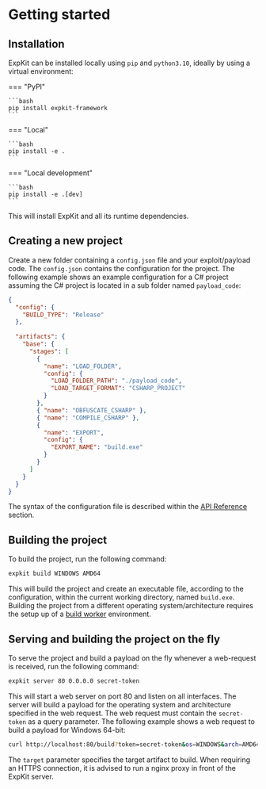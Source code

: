 # Getting started

## Installation

ExpKit can be installed locally using `pip` and `python3.10`,
ideally by using a virtual environment:

=== "PyPI"

    ```bash
    pip install expkit-framework
    ```

=== "Local"

    ```bash
    pip install -e .
    ```

=== "Local development"

    ```bash
    pip install -e .[dev]
    ```

This will install ExpKit and all its runtime dependencies.

## Creating a new project

Create a new folder containing a `config.json` file and
your exploit/payload code. The `config.json` contains
the configuration for the project. The following example
shows an example configuration for a C# project assuming
the C# project is located in a sub folder named `payload_code`:

```json
{
  "config": {
    "BUILD_TYPE": "Release"
  },
  
  "artifacts": {
    "base": {
      "stages": [
        {
          "name": "LOAD_FOLDER",
          "config": {
            "LOAD_FOLDER_PATH": "./payload_code",
            "LOAD_TARGET_FORMAT": "CSHARP_PROJECT"
          }
        },
        { "name": "OBFUSCATE_CSHARP" },
        { "name": "COMPILE_CSHARP" },
        {
          "name": "EXPORT",
          "config": {
            "EXPORT_NAME": "build.exe"
          }
        }
      ]
    }
  }
}
```

The syntax of the configuration file is described within the
[API Reference](../api/configuration) section.

## Building the project

To build the project, run the following command:

```bash
expkit build WINDOWS AMD64
```

This will build the project and create an executable file,
according to the configuration, within the current working directory,
named `build.exe`.
Building the project from a different operating system/architecture
requires the setup up of a [build worker](../user-guide/build-worker) environment.

## Serving and building the project on the fly

To serve the project and build a payload on the fly whenever a
web-request is received, run the following command:

```bash
expkit server 80 0.0.0.0 secret-token
```

This will start a web server on port 80 and listen on all interfaces.
The server will build a payload for the operating system and architecture
specified in the web request. The web request must contain the
`secret-token` as a query parameter. The following example shows
a web request to build a payload for Windows 64-bit:

```bash
curl http://localhost:80/build?token=secret-token&os=WINDOWS&arch=AMD64&target=base
```

The `target` parameter specifies the target artifact to build.
When requiring an HTTPS connection, it is advised to run a nginx
proxy in front of the ExpKit server.

